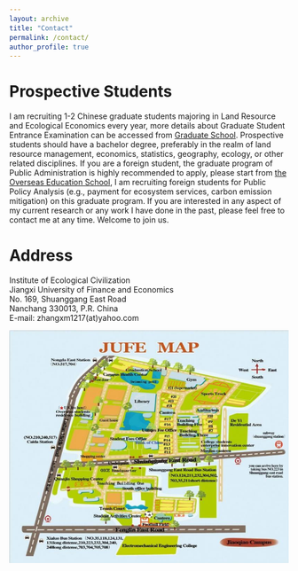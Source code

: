 ```yaml
---
layout: archive
title: "Contact"
permalink: /contact/
author_profile: true
---
```

# Prospective Students

I am recruiting 1-2 Chinese graduate students majoring in Land Resource and Ecological Economics every year, more details about Graduate Student Entrance Examination can be accessed from [Graduate School](http://grs.jxufe.edu.cn/news-show-3546.html). Prospective students should have a bachelor degree, preferably in the realm of land resource management, economics, statistics, geography, ecology, or other related disciplines. If you are a foreign student, the graduate program of Public Administration is highly recommended to apply, please start from [the Overseas Education School](http://oesenglish.jxufe.edu.cn/), I am recruiting foreign students for Public Policy Analysis (e.g., payment for ecosystem services, carbon emission mitigation) on this graduate program. If you are interested in any aspect of my current research or any work I have done in the past, please feel free to contact me at any time. Welcome to join us.

# Address

Institute of Ecological Civilization  
Jiangxi University of Finance and Economics  
No. 169, Shuanggang East Road  
Nanchang 330013, P.R. China  
E-mail: zhangxm1217(at)yahoo.com

<img src='/images/gallery/JUFE_Map.jpg'> 
